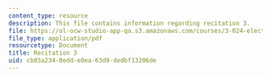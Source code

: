 ```yaml
---
content_type: resource
description: This file contains information regarding recitation 3.
file: https://ol-ocw-studio-app-qa.s3.amazonaws.com/courses/3-024-electronic-optical-and-magnetic-properties-of-materials-spring-2013/cb03a2340edde0ea63d9dedbf13206de_MIT3_024S13_2012rec3.pdf
file_type: application/pdf
resourcetype: Document
title: Recitation 3
uid: cb03a234-0edd-e0ea-63d9-dedbf13206de
---
```

